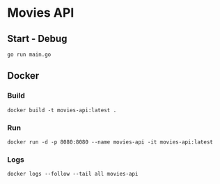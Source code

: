 # Movies API

## Start - Debug

```
go run main.go
```

## Docker

### Build

```
docker build -t movies-api:latest .
```

### Run

```
docker run -d -p 8080:8080 --name movies-api -it movies-api:latest
```

### Logs

```
docker logs --follow --tail all movies-api
```
